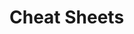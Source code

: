                                                                             
# Cheat Sheets           

   




